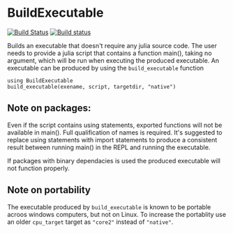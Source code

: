 # BuildExecutable
[![Build Status](https://travis-ci.org/dhoegh/BuildExecutable.jl.svg?branch=master)](https://travis-ci.org/dhoegh/BuildExecutable.jl)
[![Build status](https://ci.appveyor.com/api/projects/status/fr017d9u7y8w29k3?svg=true)](https://ci.appveyor.com/project/dhoegh/buildexecutable-jl)

Builds an executable that doesn't require any julia source code.
The user needs to provide a julia script that contains a function main(),
taking no argument, which will be run when executing the
produced executable. An executable can be produced by using the `build_executable` function
```
using BuildExecutable
build_executable(exename, script, targetdir, "native")
```
## Note on packages:
Even if the script contains using statements, exported functions
will not be available in main(). Full qualification of names is
required. It's suggested to replace using statements with import
statements to produce a consistent result between running main() in
the REPL and running the executable. 

If packages with binary dependacies is used the produced executable will not function properly.
## Note on portability
The executable produced by `build_executable` is known to be portable acroos windows computers, but not on Linux. To increase the portablity use an older `cpu_target` target as `"core2"` instead of `"native"`. 
